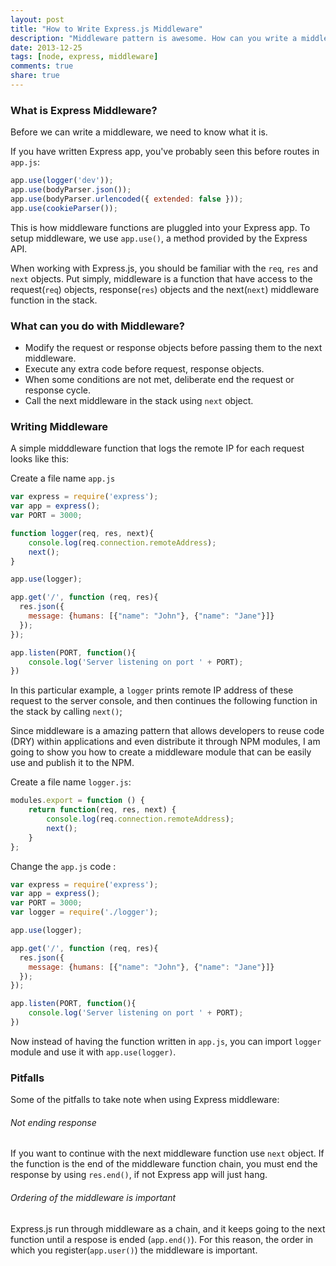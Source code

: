 ```yaml
---
layout: post
title: "How to Write Express.js Middleware"
description: "Middleware pattern is awesome. How can you write a middleware for express app?"
date: 2013-12-25
tags: [node, express, middleware]
comments: true
share: true
---
```


### What is Express Middleware?

Before we can write a middleware, we need to know what it is.

If you have written Express app, you've probably seen this 
before routes in `app.js`:

```javascript
app.use(logger('dev'));
app.use(bodyParser.json());
app.use(bodyParser.urlencoded({ extended: false }));
app.use(cookieParser());
```

This is how middleware functions are pluggled into your Express app. 
To setup middleware, we use `app.use()`, a method provided by the 
Express API.

When working with Express.js, you should be familiar with the `req`, `res` 
and `next` objects. Put simply, middleware is a function that have access 
to the request(`req`) objects, response(`res`) objects and the next(`next`) 
middleware function in the stack.

### What can you do with Middleware?

* Modify the request or response objects before passing them to the next middleware.
* Execute any extra code before request, response objects.
* When some conditions are not met, deliberate end the request or response cycle.
* Call the next middleware in the stack using `next` object.

### Writing Middleware

A simple midddleware function that logs the remote IP for each request
looks like this:

Create a file name `app.js` 

```javascript
var express = require('express');
var app = express();
var PORT = 3000;

function logger(req, res, next){
    console.log(req.connection.remoteAddress);
    next();
}

app.use(logger);

app.get('/', function (req, res){
  res.json({
    message: {humans: [{"name": "John"}, {"name": "Jane"}]}
  });
});

app.listen(PORT, function(){
    console.log('Server listening on port ' + PORT);
})
```

In this particular example, a `logger` prints remote IP address of these request
to the server console, and then continues the following function in the stack by 
calling `next()`;

Since middleware is a amazing pattern that allows developers to reuse code (DRY) 
within applications and even distribute it through NPM modules, I am going to show
you how to create a middleware module that can be easily use and publish it to the 
NPM.

Create a file name `logger.js`:

```javascript
modules.export = function () {
    return function(req, res, next) {
        console.log(req.connection.remoteAddress);
        next();
    }
};
```

Change the `app.js` code : 

```javascript
var express = require('express');
var app = express();
var PORT = 3000;
var logger = require('./logger');

app.use(logger);

app.get('/', function (req, res){
  res.json({
    message: {humans: [{"name": "John"}, {"name": "Jane"}]}
  });
});

app.listen(PORT, function(){
    console.log('Server listening on port ' + PORT);
})
```

Now instead of having the function written in `app.js`, you can import `logger` module 
and use it with `app.use(logger)`.

### Pitfalls

Some of the pitfalls to take note when using Express middleware:

###### Not ending response 

If you want to continue with the next middleware function use `next` object.
If the function is the end of the middleware function chain, you must end the response 
by using `res.end()`,  if not Express app will just hang.

###### Ordering of the middleware is important

Express.js run through middleware as a chain, and it keeps going to the next function 
until a respose is ended (`app.end()`). For this reason, the order in which you 
register(`app.user()`) the middleware is important. 